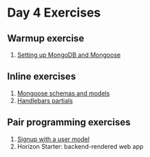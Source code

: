 # Day 4 Exercises

## Warmup exercise

1. [Setting up MongoDB and Mongoose](./warmup.md)

## Inline exercises

1. [Mongoose schemas and models](./models.md)
1. [Handlebars partials](./partials.md)

## Pair programming exercises

1. [Signup with a user model](signup_user/README.md)
1. Horizon Starter: backend-rendered web app
